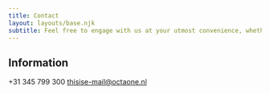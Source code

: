 ```yaml
---
title: Contact
layout: layouts/base.njk
subtitle: Feel free to engage with us at your utmost convenience, whether it be at any juncture, any instant, or any locale. Our commitment to prompt and attentive communication extends without constraint. Your inquiries and collaborations are welcomed at all times, with the assurance of our unwavering readiness to connect, irrespective of the circumstances.
---
```


## Information

+31 345 799 300
thisise-mail@octaone.nl
